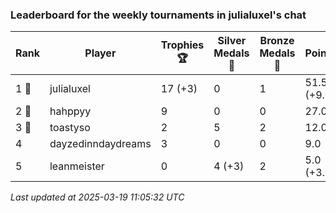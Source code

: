 ### Leaderboard for the weekly tournaments in julialuxel's chat
| Rank | Player | Trophies 🏆 | Silver Medals 🥈 | Bronze Medals 🥉 | Points |
|------|--------|-------------|------------------|------------------|--------|
| 1 🥇 | julialuxel | 17 (+3) | 0 | 1 | 51.5 (+9.0) |
| 2 🥈 | hahppyy | 9 | 0 | 0 | 27.0 |
| 3 🥉 | toastyso | 2 | 5 | 2 | 12.0 |
| 4 | dayzedinndaydreams | 3 | 0 | 0 | 9.0 |
| 5 | leanmeister | 0 | 4 (+3) | 2 | 5.0 (+3.0) |

_Last updated at 2025-03-19 11:05:32 UTC_